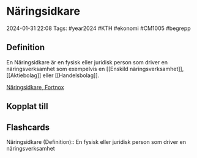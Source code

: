 # Näringsidkare

2024-01-31 22:08
Tags: #year2024 #KTH #ekonomi #CM1005 #begrepp

## Definition

En Näringsidkare är en fysisk eller juridisk person som driver en näringsverksamhet som exempelvis en [[Enskild näringsverksamhet]], [[Aktiebolag]] eller [[Handelsbolag]].

[Näringsidkare, Fortnox](https://www.fortnox.se/fortnox-foretagsguide/ekonomisk-ordlista/naringsidkare)

## Kopplat till

## Flashcards

Näringsidkare (Definition):: En fysisk eller juridisk person som driver en näringsverksamhet
<!--SR:!2024-02-27,17,290!2024-02-29,16,292-->
